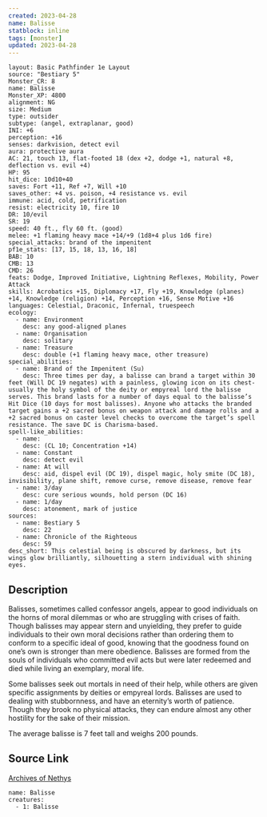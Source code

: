 ```yaml
---
created: 2023-04-28
name: Balisse
statblock: inline
tags: [monster]
updated: 2023-04-28
---
```

```statblock
layout: Basic Pathfinder 1e Layout
source: "Bestiary 5"
Monster_CR: 8
name: Balisse
Monster_XP: 4800
alignment: NG
size: Medium
type: outsider
subtype: (angel, extraplanar, good)
INI: +6
perception: +16
senses: darkvision, detect evil
aura: protective aura
AC: 21, touch 13, flat-footed 18 (dex +2, dodge +1, natural +8, deflection vs. evil +4)
HP: 95
hit_dice: 10d10+40
saves: Fort +11, Ref +7, Will +10
saves_other: +4 vs. poison, +4 resistance vs. evil
immune: acid, cold, petrification
resist: electricity 10, fire 10
DR: 10/evil
SR: 19
speed: 40 ft., fly 60 ft. (good)
melee: +1 flaming heavy mace +14/+9 (1d8+4 plus 1d6 fire)
special_attacks: brand of the impenitent
pf1e_stats: [17, 15, 18, 13, 16, 18]
BAB: 10
CMB: 13
CMD: 26
feats: Dodge, Improved Initiative, Lightning Reflexes, Mobility, Power Attack
skills: Acrobatics +15, Diplomacy +17, Fly +19, Knowledge (planes) +14, Knowledge (religion) +14, Perception +16, Sense Motive +16
languages: Celestial, Draconic, Infernal, truespeech
ecology:
  - name: Environment
    desc: any good-aligned planes
  - name: Organisation
    desc: solitary
  - name: Treasure
    desc: double (+1 flaming heavy mace, other treasure)
special_abilities:
  - name: Brand of the Impenitent (Su)
    desc: Three times per day, a balisse can brand a target within 30 feet (Will DC 19 negates) with a painless, glowing icon on its chest-usually the holy symbol of the deity or empyreal lord the balisse serves. This brand lasts for a number of days equal to the balisse’s Hit Dice (10 days for most balisses). Anyone who attacks the branded target gains a +2 sacred bonus on weapon attack and damage rolls and a +2 sacred bonus on caster level checks to overcome the target’s spell resistance. The save DC is Charisma-based.
spell-like_abilities:
  - name:
    desc: (CL 10; Concentration +14)
  - name: Constant
    desc: detect evil
  - name: At will
    desc: aid, dispel evil (DC 19), dispel magic, holy smite (DC 18), invisibility, plane shift, remove curse, remove disease, remove fear
  - name: 3/day
    desc: cure serious wounds, hold person (DC 16)
  - name: 1/day
    desc: atonement, mark of justice
sources:
  - name: Bestiary 5
    desc: 22
  - name: Chronicle of the Righteous
    desc: 59
desc_short: This celestial being is obscured by darkness, but its wings glow brilliantly, silhouetting a stern individual with shining eyes.
```
## Description
Balisses, sometimes called confessor angels, appear to good individuals on the horns of moral dilemmas or who are struggling with crises of faith. Though balisses may appear stern and unyielding, they prefer to guide individuals to their own moral decisions rather than ordering them to conform to a specific ideal of good, knowing that the goodness found on one’s own is stronger than mere obedience. Balisses are formed from the souls of individuals who committed evil acts but were later redeemed and died while living an exemplary, moral life.

Some balisses seek out mortals in need of their help, while others are given specific assignments by deities or empyreal lords. Balisses are used to dealing with stubbornness, and have an eternity’s worth of patience. Though they brook no physical attacks, they can endure almost any other hostility for the sake of their mission.

The average balisse is 7 feet tall and weighs 200 pounds.
## Source Link
[Archives of Nethys](https://aonprd.com/MonsterDisplay.aspx?ItemName=Balisse)
```encounter-table
name: Balisse
creatures:
  - 1: Balisse
```
